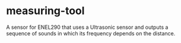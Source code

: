 # measuring-tool
A sensor for ENEL290 that uses a Ultrasonic sensor and outputs a sequence of sounds in which its frequency depends on the distance.
